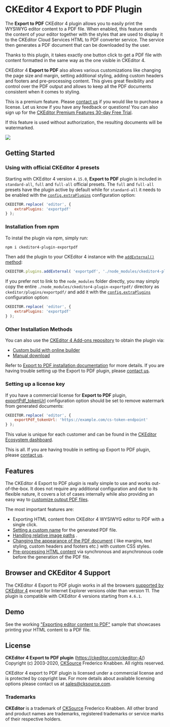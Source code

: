 # CKEditor 4 Export to PDF Plugin

The **Export to PDF** CKEditor 4 plugin allows you to easily print the WYSIWYG editor content to a PDF file. When
enabled, this feature sends the content of your editor together with the styles that are used to display it to the
CKEditor Cloud Services HTML to PDF converter service. The service then generates a PDF document that can be downloaded
by the user.

Thanks to this plugin, it takes exactly one button click to get a PDF file with content formatted in the same way as the
one visible in CKEditor 4.

CKEditor 4 **Export to PDF** also allows various customizations like changing the page size and margin, setting
additional styling, adding custom headers and footers and pre-processing content. This gives great flexibility and
control over the PDF output and allows to keep all the PDF documents consistent when it comes to styling.

This is a premium feature. Please [contact us](https://ckeditor.com/contact/) if you would like to purchase a license.
Let us know if you have any feedback or questions! You can also sign up for
the [CKEditor Premium Features 30-day Free Trial](https://orders.ckeditor.com/trial/premium-features).

If this feature is used without authorization, the resulting documents will be watermarked.

![](https://c.cksource.com/a/1/img/npm/ckeditor4-pdf-export.gif)

## Getting Started

### Using with official CKEditor 4 presets

Starting with CKEditor 4 version `4.15.0`, **Export to PDF** plugin is included in `standard-all`, `full` and `full-all`
official presets. The `full` and `full-all` presets have the plugin active by default while for `standard-all` it needs
to be enabled with
the [`config.extraPlugins`](https://ckeditor.com/docs/ckeditor4/latest/api/CKEDITOR_config.html#cfg-extraPlugins)
configuration option:

```js
CKEDITOR.replace( 'editor', {
    extraPlugins: 'exportpdf'
} );
```

### Installation from npm

To instal the plugin via npm, simply run:

```bash
npm i ckeditor4-plugin-exportpdf
```

Then add the plugin to your CKEditor 4 instance with
the [`addExternal()` method](https://ckeditor.com/docs/ckeditor4/latest/api/CKEDITOR_plugins.html#method-addExternal):

```js
CKEDITOR.plugins.addExternal( 'exportpdf', './node_modules/ckeditor4-plugin-exportpdf/' );
```

If you prefer not to link to the `node_modules` folder directly, you may simply copy the
entire `./node_modules/ckeditor4-plugin-exportpdf/` directory as `ckeditor/plugins/exportpdf/` and add it with
the [`config.extraPlugins`](https://ckeditor.com/docs/ckeditor4/latest/api/CKEDITOR_config.html#cfg-extraPlugins)
configuration option:

```js
CKEDITOR.replace( 'editor', {
    extraPlugins: 'exportpdf'
} );
```

### Other Installation Methods

You can also use the [CKEditor 4 Add-ons repository](https://ckeditor.com/cke4/addons/plugins/all) to obtain the plugin
via:

* [Custom build with online builder](https://ckeditor.com/cke4/builder)
* [Manual download](https://ckeditor.com/cke4/addon/exportpdf)

Refer
to [Export to PDF installation documentation](https://ckeditor.com/docs/ckeditor4/latest/features/exporttopdf.html#installation)
for more details. If you are having trouble setting up the Export to PDF plugin,
please [contact us](https://ckeditor.com/contact/).

### Setting up a license key

If you have a commercial license for **Export to PDF**
plugin, [exportPdf_tokenUrl](https://ckeditor.com/docs/ckeditor4/latest/api/CKEDITOR_config.html#cfg-exportPdf_tokenUrl)
configuration option should be set to remove watermark from generated documents:

```js
CKEDITOR.replace( 'editor', {
	exportPdf_tokenUrl: 'https://example.com/cs-token-endpoint'
} );
```

This value is unique for each customer and can be found in
the [CKEditor Ecosystem dashboard](https://dashboard.ckeditor.com).

This is all. If you are having trouble in setting up Export to PDF plugin,
please [contact us](https://ckeditor.com/contact/).

## Features

The CKEditor 4 Export to PDF plugin is really simple to use and works out-of-the-box. It does not require any additional
configuration and due to its flexible nature, it covers a lot of cases internally while also providing an easy way
to [customize output PDF files](https://ckeditor.com/docs/ckeditor4/latest/features/exporttopdf.html#configuration).

The most important features are:

* Exporting HTML content from CKEditor 4 WYSIWYG editor to PDF with a single click.
* [Setting a custom name](https://ckeditor.com/docs/ckeditor4/latest/features/exporttopdf.html#setting-dynamic-file-name)
  for the generated PDF file.
* [Handling relative image paths](https://ckeditor.com/docs/ckeditor4/latest/features/exporttopdf.html#relative-vs-absolute-urls)
  .
* [Changing the appearance of the PDF document](https://ckeditor.com/docs/ckeditor4/latest/features/exporttopdf.html#custom-css-rules) (
  like margins, text styling, custom headers and footers etc.) with custom CSS styles.
* [Pre-processing HTML content](https://ckeditor.com/docs/ckeditor4/latest/features/exporttopdf.html#data-preprocessing)
  via synchronous and asynchronous code before the generation of the PDF file.

## Browser and CKEditor 4 Support

The CKEditor 4 Export to PDF plugin works in all the
browsers [supported by CKEditor 4](https://ckeditor.com/docs/ckeditor4/latest/guide/dev_browsers.html) except for
Internet Explorer versions older than version 11. The plugin is compatible with CKEditor 4 versions starting
from `4.6.1`.

## Demo

See the
working ["Exporting editor content to PDF"](https://ckeditor.com/docs/ckeditor4/latest/examples/exporttopdf.html) sample
that showcases printing your HTML content to a PDF file.

## License

**CKEditor 4 Export to PDF plugin** (https://ckeditor.com/ckeditor-4/)<br>
Copyright (c) 2003-2020, [CKSource](http://cksource.com) Frederico Knabben. All rights reserved.

CKEditor 4 export to PDF plugin is licensed under a commercial license and is protected by copyright law. For more
details about available licensing options please contact us at sales@cksource.com.

### Trademarks

**CKEditor** is a trademark of [CKSource](http://cksource.com) Frederico Knabben. All other brand and product names are
trademarks, registered trademarks or service marks of their respective holders.

